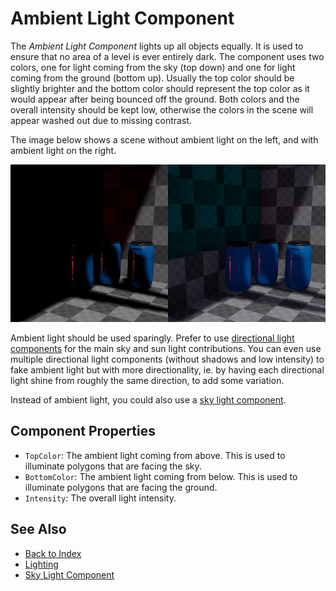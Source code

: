 # Ambient Light Component

The *Ambient Light Component* lights up all objects equally. It is used to ensure that no area of a level is ever entirely dark. The component uses two colors, one for light coming from the sky (top down) and one for light coming from the ground (bottom up). Usually the top color should be slightly brighter and the bottom color should represent the top color as it would appear after being bounced off the ground. Both colors and the overall intensity should be kept low, otherwise the colors in the scene will appear washed out due to missing contrast.

The image below shows a scene without ambient light on the left, and with ambient light on the right.

![Ambient Light](media/ambient-light.jpg)

Ambient light should be used sparingly. Prefer to use [directional light components](directional-light-component.md) for the main sky and sun light contributions. You can even use multiple directional light components (without shadows and low intensity) to fake ambient light but with more directionality, ie. by having each directional light shine from roughly the same direction, to add some variation.

Instead of ambient light, you could also use a [sky light component](sky-light-component.md).

## Component Properties

* `TopColor`: The ambient light coming from above. This is used to illuminate polygons that are facing the sky.
* `BottomColor`: The ambient light coming from below. This is used to illuminate polygons that are facing the ground.
* `Intensity`: The overall light intensity.

## See Also

* [Back to Index](../index.md)
* [Lighting](lighting-overview.md)
* [Sky Light Component](sky-light-component.md)
